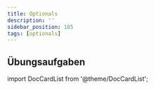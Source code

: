 ```yaml
---
title: Optionals
description: ''
sidebar_position: 185
tags: [optionals]
---
```


## Übungsaufgaben
import DocCardList from '@theme/DocCardList';

<DocCardList />
